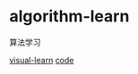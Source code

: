 # algorithm-learn
算法学习


[visual-learn](https://algorithm-visualizer.org/)
[code](https://github.com/trekhleb/javascript-algorithms)